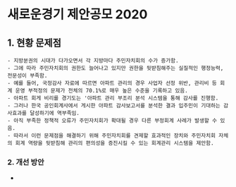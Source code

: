 # 새로운경기 제안공모 2020

## 1. 현황 문제점
    - 지방분권의 시대가 다가오면서 각 지방마다 주민자치회의 수가 증가함.
    - 그에 따라 주민자치회의 권한도 늘어나고 있지만 권한을 뒷받침해주는 실질적인 행정능력, 전문성이 부족함.
    - 예를 들어, 국정감사 자료에 따르면 아파트 관리의 경우 사업자 선정 위반, 관리비 등 회계 운영 부적정의 문제가 전체의 70.1%로 매우 높은 수준을 기록하고 있음.
    - 아파트 회게 비리를 경기도는 '아파트 관리 부조리 분석 시스템을 통해 감사를 진행함.
    - 그러나 한국 공인회계사에서 게시한 아파트 감사보고서를 분석한 결과 입주민이 기대하는 감사효과를 달성하기에 역부족임.
    - 아직 부족한 정책적 오류가 주민자치회가 확대될 경우 다른 부정회계 사례가 발생할 수 있음. 
    - 따라서 이런 문제점을 해결하기 위해 주민자치회를 견제할 효과적인 장치와 주민자치회 자체의 회계 역량을 뒷받침해 관리의 편의성을 증진시킬 수 있는 회계관리 시스템을 제안함.

### 2. 개선 방안
- 
